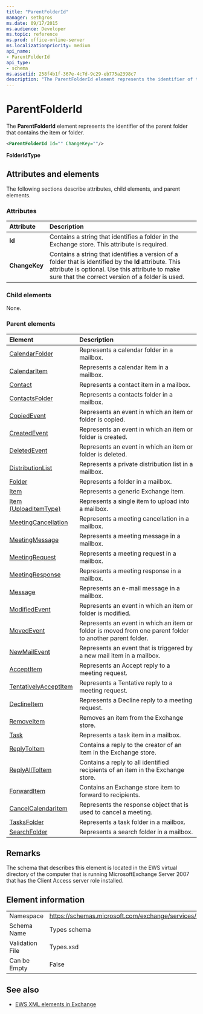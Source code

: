 ```yaml
---
title: "ParentFolderId"
manager: sethgros
ms.date: 09/17/2015
ms.audience: Developer
ms.topic: reference
ms.prod: office-online-server
ms.localizationpriority: medium
api_name:
- ParentFolderId
api_type:
- schema
ms.assetid: 258f4b1f-367e-4c7d-9c29-eb775a2398c7
description: "The ParentFolderId element represents the identifier of the parent folder that contains the item or folder."
---
```


# ParentFolderId

The **ParentFolderId** element represents the identifier of the parent folder that contains the item or folder. 
  
```XML
<ParentFolderId Id="" ChangeKey=""/>
```

**FolderIdType**

## Attributes and elements

The following sections describe attributes, child elements, and parent elements.
  
### Attributes

|**Attribute**|**Description**|
|:-----|:-----|
|**Id** <br/> |Contains a string that identifies a folder in the Exchange store. This attribute is required.  <br/> |
|**ChangeKey** <br/> |Contains a string that identifies a version of a folder that is identified by the **Id** attribute. This attribute is optional. Use this attribute to make sure that the correct version of a folder is used.  <br/> |
   
### Child elements

None.
  
### Parent elements

|**Element**|**Description**|
|:-----|:-----|
|[CalendarFolder](calendarfolder.md) <br/> |Represents a calendar folder in a mailbox.  <br/> |
|[CalendarItem](calendaritem.md) <br/> |Represents a calendar item in a mailbox.  <br/> |
|[Contact](contact.md) <br/> |Represents a contact item in a mailbox.  <br/> |
|[ContactsFolder](contactsfolder.md) <br/> |Represents a contacts folder in a mailbox.  <br/> |
|[CopiedEvent](copiedevent.md) <br/> |Represents an event in which an item or folder is copied.  <br/> |
|[CreatedEvent](createdevent.md) <br/> |Represents an event in which an item or folder is created.  <br/> |
|[DeletedEvent](deletedevent.md) <br/> |Represents an event in which an item or folder is deleted.  <br/> |
|[DistributionList](distributionlist.md) <br/> |Represents a private distribution list in a mailbox.  <br/> |
|[Folder](folder.md) <br/> |Represents a folder in a mailbox.  <br/> |
|[Item](item.md) <br/> |Represents a generic Exchange item.  <br/> |
|[Item (UploadItemType)](item-uploaditemtype.md) <br/> |Represents a single item to upload into a mailbox.  <br/> |
|[MeetingCancellation](meetingcancellation.md) <br/> |Represents a meeting cancellation in a mailbox.  <br/> |
|[MeetingMessage](meetingmessage.md) <br/> |Represents a meeting message in a mailbox.  <br/> |
|[MeetingRequest](meetingrequest.md) <br/> |Represents a meeting request in a mailbox.  <br/> |
|[MeetingResponse](meetingresponse.md) <br/> |Represents a meeting response in a mailbox.  <br/> |
|[Message](message-ex15websvcsotherref.md) <br/> |Represents an e-mail message in a mailbox.  <br/> |
|[ModifiedEvent](modifiedevent.md) <br/> |Represents an event in which an item or folder is modified.  <br/> |
|[MovedEvent](movedevent.md) <br/> |Represents an event in which an item or folder is moved from one parent folder to another parent folder.  <br/> |
|[NewMailEvent](newmailevent.md) <br/> |Represents an event that is triggered by a new mail item in a mailbox.  <br/> |
|[AcceptItem](acceptitem.md) <br/> |Represents an Accept reply to a meeting request.  <br/> |
|[TentativelyAcceptItem](tentativelyacceptitem.md) <br/> |Represents a Tentative reply to a meeting request.  <br/> |
|[DeclineItem](declineitem.md) <br/> |Represents a Decline reply to a meeting request.  <br/> |
|[RemoveItem](removeitem.md) <br/> |Removes an item from the Exchange store.  <br/> |
|[Task](task.md) <br/> |Represents a task item in a mailbox.  <br/> |
|[ReplyToItem](replytoitem.md) <br/> |Contains a reply to the creator of an item in the Exchange store.  <br/> |
|[ReplyAllToItem](replyalltoitem.md) <br/> |Contains a reply to all identified recipients of an item in the Exchange store.  <br/> |
|[ForwardItem](forwarditem.md) <br/> |Contains an Exchange store item to forward to recipients.  <br/> |
|[CancelCalendarItem](cancelcalendaritem.md) <br/> |Represents the response object that is used to cancel a meeting.  <br/> |
|[TasksFolder](tasksfolder.md) <br/> |Represents a task folder in a mailbox.  <br/> |
|[SearchFolder](searchfolder.md) <br/> |Represents a search folder in a mailbox.  <br/> |
   
## Remarks

The schema that describes this element is located in the EWS virtual directory of the computer that is running MicrosoftExchange Server 2007 that has the Client Access server role installed.
  
## Element information

|||
|:-----|:-----|
|Namespace  <br/> |https://schemas.microsoft.com/exchange/services/2006/types  <br/> |
|Schema Name  <br/> |Types schema  <br/> |
|Validation File  <br/> |Types.xsd  <br/> |
|Can be Empty  <br/> |False  <br/> |
   
## See also

- [EWS XML elements in Exchange](ews-xml-elements-in-exchange.md)


